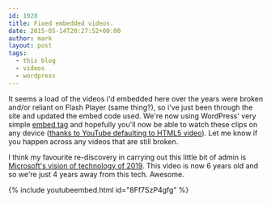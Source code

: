 ```yaml
---
id: 1928
title: Fixed embedded videos.
date: 2015-05-14T20:27:52+00:00
author: mark
layout: post
tags:
  - this blog
  - videos
  - wordpress
---
```

It seems a load of the videos i'd embedded here over the years were broken and/or reliant on Flash Player (same thing?), so i've just been through the site and updated the embed code used. We're now using WordPress' very simple [embed tag](http://codex.wordpress.org/Embeds) and hopefully you'll now be able to watch these clips on any device ([thanks to YouTube defaulting to HTML5 video](http://youtube-eng.blogspot.jp/2015/01/youtube-now-defaults-to-html5_27.html)). Let me know if you happen across any videos that are still broken.

I think my favourite re-discovery in carrying out this little bit of admin is [Microsoft's vision of technology of 2019](http://www.sallonoroff.co.uk/blog/2009/03/ten-years-time/). This video is now 6 years old and so we're just 4 years away from this tech. Awesome.

{% include youtubeembed.html id="8Ff7SzP4gfg" %}
